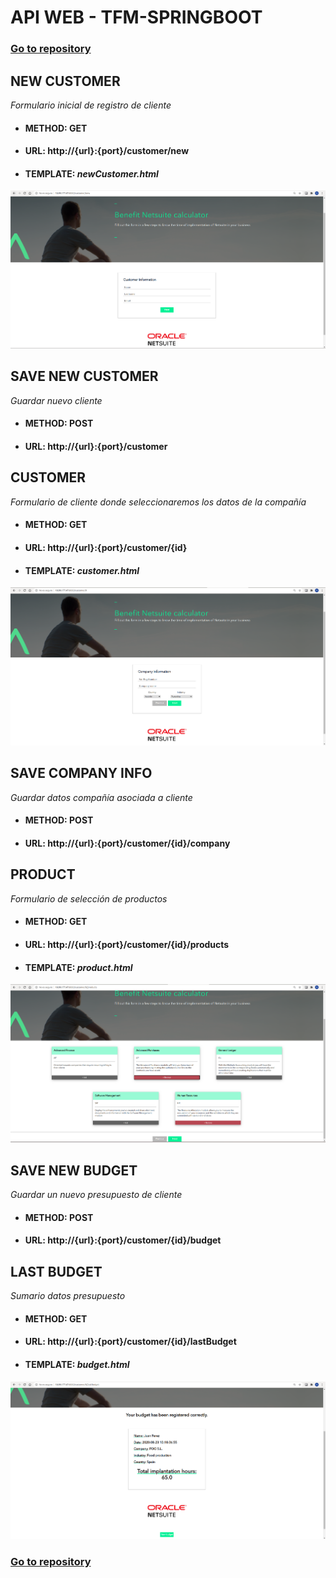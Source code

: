 # API WEB - TFM-SPRINGBOOT

### [Go to repository](https://github.com/Rubru94/tfm-springboot)

## NEW CUSTOMER

_Formulario inicial de registro de cliente_

* #### METHOD: GET

* #### URL:  http://{url}:{port}/customer/new 

* #### TEMPLATE: _newCustomer.html_

![newCustomer.html](images/webTemplates/newCustomer.png)
	

## SAVE NEW CUSTOMER

_Guardar nuevo cliente_

* #### METHOD: POST

* #### URL:  http://{url}:{port}/customer 


## CUSTOMER

_Formulario de cliente donde seleccionaremos los datos de la compañía_

* #### METHOD: GET

* #### URL:  http://{url}:{port}/customer/{id}  

* #### TEMPLATE: _customer.html_

![customer.html](images/webTemplates/customer.png)


## SAVE COMPANY INFO

_Guardar datos compañía asociada a cliente_

* #### METHOD: POST

* #### URL:  http://{url}:{port}/customer/{id}/company


## PRODUCT

_Formulario de selección de productos_

* #### METHOD: GET

* #### URL:  http://{url}:{port}/customer/{id}/products 

* #### TEMPLATE: _product.html_

![product.html](images/webTemplates/product.png)


## SAVE NEW BUDGET

_Guardar un nuevo presupuesto de cliente_

* #### METHOD: POST

* #### URL:  http://{url}:{port}/customer/{id}/budget


## LAST BUDGET

_Sumario datos presupuesto_

* #### METHOD: GET

* #### URL:  http://{url}:{port}/customer/{id}/lastBudget

* #### TEMPLATE: _budget.html_

![budget.html](images/webTemplates/budget.png)


### [Go to repository](https://github.com/Rubru94/tfm-springboot)